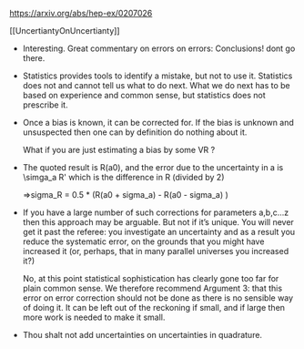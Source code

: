 https://arxiv.org/abs/hep-ex/0207026

[[UncertiantyOnUncertianty]]



- Interesting. Great commentary on errors on errors: Conclusions! dont go there.

- Statistics provides tools to identify a mistake, but not to use it.
  Statistics does not and cannot tell us what to do next.
  What we do next has to be based on experience and common sense, but statistics does not prescribe it.

- Once a bias is known, it can be corrected for.
  If the bias is unknown and unsuspected then one can by definition do nothing about it.

  What if you are just estimating a bias by some VR ?

- The quoted result is R(a0), and the error due to the uncertainty in a is \simga_a R' which is the difference in R (divided by 2)

  =>sigma_R = 0.5 * (R(a0 + sigma_a) - R(a0 - sigma_a) )


- If you have a large number of such corrections for parameters a,b,c...z then this approach may be arguable.
  But not if it’s unique.
  You will never get it past the referee: you investigate an uncertainty and as a result you reduce the systematic error, on the grounds that you might have increased it (or, perhaps, that in many parallel universes you increased it?)

  No, at this point statistical sophistication has clearly gone too far for plain common sense. We therefore recommend Argument 3: that this error on error correction should not be done as there is no sensible way of doing it. It can be left out of the reckoning if small, and if large then more work is needed to make it small.

- Thou shalt not add uncertainties on uncertainties in quadrature.

